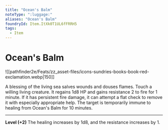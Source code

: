 ```yaml
---
title: "Ocean's Balm"
noteType: ":luggage:"
aliases: "Ocean's Balm"
foundryId: Item.ItXk0T1UL6fFRRH5
tags:
  - Item
---
```


# Ocean's Balm
![[pathfinder2e/Feats/zz_asset-files/icons-sundries-books-book-red-exclamation.webp|150]]

A blessing of the living sea salves wounds and douses flames. Touch a willing living creature. It regains 1d8 HP and gains resistance 2 to fire for 1 minute. If it has persistent fire damage, it can attempt a flat check to remove it with especially appropriate help. The target is temporarily immune to healing from Ocean's Balm for 10 minutes.

* * *

**Level (+2)** The healing increases by 1d8, and the resistance increases by 1.
